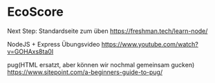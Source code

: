 # EcoScore




Next Step: Standardseite zum üben
https://freshman.tech/learn-node/

NodeJS + Express Übungsvideo
https://www.youtube.com/watch?v=GOHAxs8ta0I

pug(HTML ersatzt, aber können wir nochmal gemeinsam gucken)
https://www.sitepoint.com/a-beginners-guide-to-pug/
